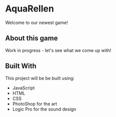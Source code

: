 # AquaRellen

Welcome to our newest game!

## About this game

Work in progress - let's see what we come up with!

## Built With

This project will be be built using:

- JavaScript
- HTML
- CSS
- PhotoShop for the art
- Logic Pro for the sound design
